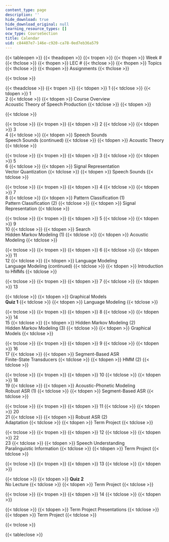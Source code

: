 ```yaml
---
content_type: page
description: ''
hide_download: true
hide_download_original: null
learning_resource_types: []
ocw_type: CourseSection
title: Calendar
uid: c84407e7-146e-c920-ca78-0ed7eb36a579
---
```


{{< tableopen >}}
{{< theadopen >}}
{{< tropen >}}
{{< thopen >}}
Week #
{{< thclose >}}
{{< thopen >}}
LEC #
{{< thclose >}}
{{< thopen >}}
Topics
{{< thclose >}}
{{< thopen >}}
Assignments
{{< thclose >}}

{{< trclose >}}

{{< theadclose >}}
{{< tropen >}}
{{< tdopen >}}
1
{{< tdclose >}}
{{< tdopen >}}
1  
2
{{< tdclose >}}
{{< tdopen >}}
Course Overview  
Acoustic Theory of Speech Production
{{< tdclose >}}
{{< tdopen >}}

{{< tdclose >}}

{{< trclose >}}
{{< tropen >}}
{{< tdopen >}}
2
{{< tdclose >}}
{{< tdopen >}}
3  
4
{{< tdclose >}}
{{< tdopen >}}
Speech Sounds  
Speech Sounds (continued)
{{< tdclose >}}
{{< tdopen >}}
Acoustic Theory
{{< tdclose >}}

{{< trclose >}}
{{< tropen >}}
{{< tdopen >}}
3
{{< tdclose >}}
{{< tdopen >}}
5  
6
{{< tdclose >}}
{{< tdopen >}}
Signal Representation  
Vector Quantization
{{< tdclose >}}
{{< tdopen >}}
Speech Sounds
{{< tdclose >}}

{{< trclose >}}
{{< tropen >}}
{{< tdopen >}}
4
{{< tdclose >}}
{{< tdopen >}}
7  
8
{{< tdclose >}}
{{< tdopen >}}
Pattern Classification (1)  
Pattern Classification (2)
{{< tdclose >}}
{{< tdopen >}}
Signal Representation
{{< tdclose >}}

{{< trclose >}}
{{< tropen >}}
{{< tdopen >}}
5
{{< tdclose >}}
{{< tdopen >}}
9  
10
{{< tdclose >}}
{{< tdopen >}}
Search  
Hidden Markov Modeling (1)
{{< tdclose >}}
{{< tdopen >}}
Acoustic Modeling
{{< tdclose >}}

{{< trclose >}}
{{< tropen >}}
{{< tdopen >}}
6
{{< tdclose >}}
{{< tdopen >}}
11  
12
{{< tdclose >}}
{{< tdopen >}}
Language Modeling  
Language Modeling (continued)
{{< tdclose >}}
{{< tdopen >}}
Introduction to HMMs
{{< tdclose >}}

{{< trclose >}}
{{< tropen >}}
{{< tdopen >}}
7
{{< tdclose >}}
{{< tdopen >}}
13  
  

{{< tdclose >}}
{{< tdopen >}}
Graphical Models  
**Quiz 1**
{{< tdclose >}}
{{< tdopen >}}
Language Modeling
{{< tdclose >}}

{{< trclose >}}
{{< tropen >}}
{{< tdopen >}}
8
{{< tdclose >}}
{{< tdopen >}}
14  
15
{{< tdclose >}}
{{< tdopen >}}
Hidden Markov Modeling (2)  
Hidden Markov Modeling (3)
{{< tdclose >}}
{{< tdopen >}}
Graphical Models
{{< tdclose >}}

{{< trclose >}}
{{< tropen >}}
{{< tdopen >}}
9
{{< tdclose >}}
{{< tdopen >}}
16  
17
{{< tdclose >}}
{{< tdopen >}}
Segment-Based ASR  
Finite-State Transducers
{{< tdclose >}}
{{< tdopen >}}
HMM (2)
{{< tdclose >}}

{{< trclose >}}
{{< tropen >}}
{{< tdopen >}}
10
{{< tdclose >}}
{{< tdopen >}}
18  
19
{{< tdclose >}}
{{< tdopen >}}
Acoustic-Phonetic Modeling  
Robust ASR (1)
{{< tdclose >}}
{{< tdopen >}}
Segment-Based ASR
{{< tdclose >}}

{{< trclose >}}
{{< tropen >}}
{{< tdopen >}}
11
{{< tdclose >}}
{{< tdopen >}}
20  
21
{{< tdclose >}}
{{< tdopen >}}
Robust ASR (2)  
Adaptation
{{< tdclose >}}
{{< tdopen >}}
Term Project
{{< tdclose >}}

{{< trclose >}}
{{< tropen >}}
{{< tdopen >}}
12
{{< tdclose >}}
{{< tdopen >}}
22  
23
{{< tdclose >}}
{{< tdopen >}}
Speech Understanding  
Paralinguistic Information
{{< tdclose >}}
{{< tdopen >}}
Term Project
{{< tdclose >}}

{{< trclose >}}
{{< tropen >}}
{{< tdopen >}}
13
{{< tdclose >}}
{{< tdopen >}}

{{< tdclose >}}
{{< tdopen >}}
**Quiz 2**  
No Lecture
{{< tdclose >}}
{{< tdopen >}}
Term Project
{{< tdclose >}}

{{< trclose >}}
{{< tropen >}}
{{< tdopen >}}
14
{{< tdclose >}}
{{< tdopen >}}

{{< tdclose >}}
{{< tdopen >}}
Term Project Presentations
{{< tdclose >}}
{{< tdopen >}}
Term Project
{{< tdclose >}}

{{< trclose >}}

{{< tableclose >}}